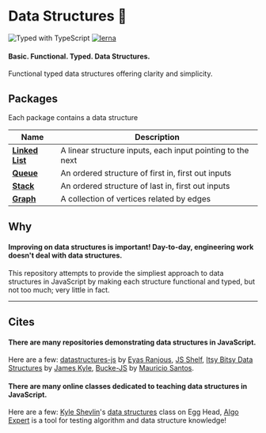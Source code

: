 # Data Structures 🦄

![Typed with TypeScript](https://flat.badgen.net/badge/icon/Typed?icon=typescript&label&labelColor=blue&color=555555)
[![lerna](https://img.shields.io/badge/maintained%20with-lerna-cc00ff.svg)](https://lerna.js.org/)

#### Basic. Functional. Typed. Data Structures.

Functional typed data structures offering clarity and simplicity.

## Packages

Each package contains a data structure

| Name                                      | Description                 |
| ----------------------------------------- | --------------------------- |
| **[Linked List](/packages/linked-list/)** | A linear structure inputs, each input pointing to the next |
| **[Queue](/packages/queue)** | An ordered structure of first in, first out inputs |
| **[Stack](/packages/stack)** | An ordered structure of last in, first out inputs  |
| **[Graph](/packages/graph)** | A collection of vertices related by edges |

## Why

#### Improving on data structures is important! Day-to-day, engineering work doesn't deal with data structures. 

This repository attempts to provide the simpliest approach to data structures in JavaScript by making each structure functional and typed, but not too much; very little in fact. 

---
## Cites

#### There are many repositories demonstrating data structures in JavaScript. 

Here are a few: [datastructures-js](https://github.com/eyas-ranjous/datastructures-js/) by [Eyas Ranjous](https://github.com/eyas-ranjous), [JS Shelf](https://github.com/js-shelf), [Itsy Bitsy Data Structures](https://github.com/jamiebuilds/itsy-bitsy-data-structures/) by [James Kyle](https://github.com/jamiebuilds), [Bucke-JS](https://github.com/mauriciosantos/Buckets-JS) by [Mauricio Santos](https://github.com/mauriciosantos/Buckets-JS).

#### There are many online classes dedicated to teaching data structures in JavaScript. 

Here are a few: [Kyle Shevlin](https://github.com/kyleshevlin)'s [data structures](https://egghead.io/courses/data-structures-and-algorithms-in-javascript) class on Egg Head, [Algo Expert](algoexpert.io) is a tool for testing algorithm and data structure knowledge!
